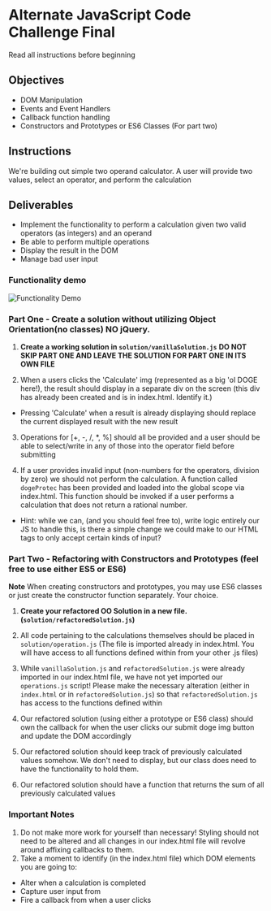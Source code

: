 # Alternate JavaScript Code Challenge Final
  Read all instructions before beginning

## Objectives

- DOM Manipulation
- Events and Event Handlers
- Callback function handling
- Constructors and Prototypes or ES6 Classes (For part two)

## Instructions

We're building out simple two operand calculator. A user will provide two values, select an operator, and perform the calculation

## Deliverables

- Implement the functionality to perform a calculation given two valid operators (as integers) and an operand
- Be able to perform multiple operations
- Display the result in the DOM
- Manage bad user input

### Functionality demo

![Functionality Demo](./assets/example_functionality.gif)

### Part One - Create a solution without utilizing Object Orientation(no classes) ****NO jQuery****.

1. **Create a working solution in `solution/vanillaSolution.js`**
  **DO NOT SKIP PART ONE AND LEAVE THE SOLUTION FOR PART ONE IN ITS OWN FILE**

2. When a users clicks the 'Calculate' img (represented as a big 'ol DOGE here!), the result should display in a separate div on the screen (this div has already been created and is in index.html. Identify it.)
  - Pressing 'Calculate' when a result is already displaying should replace the current displayed result with the new result

3. Operations for [+, -, /, \*, %] should all be provided and a user should be able to select/write in any of those into the operator field before submitting

4. If a user provides invalid input (non-numbers for the operators, division by zero) we should not perform the calculation. A function called `dogeProtec` has been provided and loaded into the global scope via index.html. This function should be invoked if a user performs a calculation that does not return a rational number.
  - Hint: while we can, (and you should feel free to), write logic entirely our JS to handle this, is there a simple change we could make to our HTML tags to only accept certain kinds of input?

### Part Two - Refactoring with Constructors and Prototypes (feel free to use either ES5 or ES6)

**Note** When creating constructors and prototypes, you may use ES6 classes or just create the constructor function separately. Your choice.

1. **Create your refactored OO Solution in a new file.(`solution/refactoredSolution.js`)**

2. All code pertaining to the calculations themselves should be placed in `solution/operation.js` (The file is imported already in index.html. You will have access to all functions defined within from your other .js files)

3. While `vanillaSolution.js` and `refactoredSolution.js` were already imported in our index.html file, we have not yet imported our `operations.js` script! Please make the necessary alteration (either in `index.html` or in `refactoredSolution.js`) so that `refactoredSolution.js` has access to the functions defined within

4. Our refactored solution (using either a prototype or ES6 class) should own the callback for when the user clicks our submit doge img button and update the DOM accordingly

5. Our refactored solution should keep track of previously calculated values somehow. We don't need to display, but our class does need to have the functionality to hold them.

6. Our refactored solution should have a function that returns the sum of all previously calculated values

### Important Notes

1. Do not make more work for yourself than necessary! Styling should not need to be altered and all changes in our index.html file will revolve around affixing callbacks to them.
2. Take a moment to identify (in the index.html file) which DOM elements you are going to:
  - Alter when a calculation is completed
  - Capture user input from
  - Fire a callback from when a user clicks
